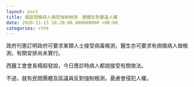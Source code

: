 ```yaml
---
layout: post
title: 楊超發稱病人接受強制檢測　團體反對憂違人權
date: 2020-11-15 18:28:08.000000000 +08:00
categories: rthk
---
```


政府刊憲訂明政府可要求某類人士接受病毒檢測，醫生亦可要求有病徵病人做檢測，有關安排尚未實行。

西醫工會會長楊超發說，今日應診時病人都說接受有關做法。

不過，就有民間團體及區議員反對強制檢測，憂慮會侵犯人權。

